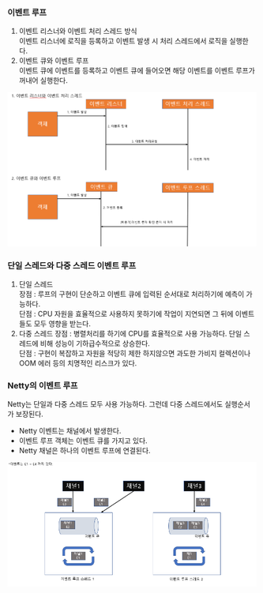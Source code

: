 ### 이벤트 루프
1. 이벤트 리스너와 이벤트 처리 스레드 방식  
이벤트 리스너에 로직을 등록하고 이벤트 발생 시 처리 스레드에서 로직을 실행한다.
2. 이벤트 큐와 이벤트 루프  
이벤트 큐에 이벤트를 등록하고 이벤트 큐에  들어오면 해당 이벤트를 이벤트 루프가 꺼내어 실행한다.   
  
![](../img/이벤트루프.png)

### 단일 스레드와 다중 스레드 이벤트 루프
1. 단일 스레드  
장점 : 루프의 구현이 단순하고 이벤트 큐에 입력된 순서대로 처리하기에 예측이 가능하다.  
단점 : CPU 자원을 효율적으로 사용하지 못하기에 작업이 지연되면 그 뒤에 이벤트들도 모두 영향을 받는다.  
2. 다중 스레드
장점 : 병렬처리를 하기에 CPU를 효율적으로 사용 가능하다. 단일 스레드에 비해 성능이 기하급수적으로 상승한다.  
단점 : 구현이 복잡하고 자원을 적당히 제한 하지않으면 과도한 가비지 컬렉션이나 OOM 에러 등의 치명적인 리스크가 있다.  

### Netty의 이벤트 루프
Netty는 단일과 다중 스레드 모두 사용 가능하다. 그런데 다중 스레드에서도 실행순서가 보장된다.
* Netty 이벤트는 채널에서 발생한다.
* 이벤트 루프 객체는 이벤트 큐를 가지고 있다.
* Netty 채널은 하나의 이벤트 루프에 연결된다.  

![](../img/네티이벤트루프.png)